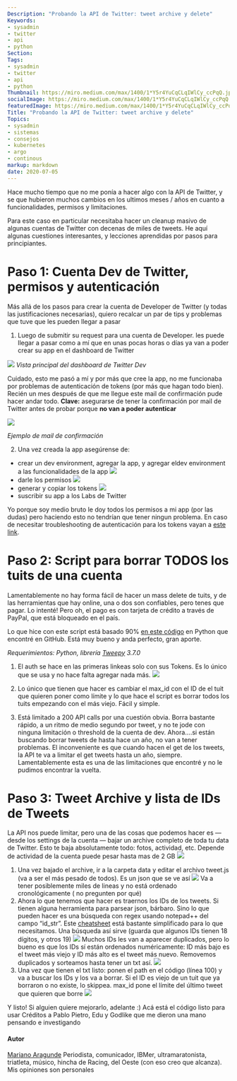 ```yaml
---
Description: "Probando la API de Twitter: tweet archive y delete"
Keywords:
- sysadmin 
- twitter
- api
- python
Section: 
Tags:
- sysadmin 
- twitter
- api
- python
Thumbnail: https://miro.medium.com/max/1400/1*Y5r4YuCqCLqIWlCy_ccPqQ.jpeg
socialImage: https://miro.medium.com/max/1400/1*Y5r4YuCqCLqIWlCy_ccPqQ.jpeg
featuredImage: https://miro.medium.com/max/1400/1*Y5r4YuCqCLqIWlCy_ccPqQ.jpeg
Title: "Probando la API de Twitter: tweet archive y delete"
Topics:
- sysadmin 
- sistemas
- consejos
- kubernetes
- argo
- continous
markup: markdown
date: 2020-07-05
---
```


Hace mucho tiempo que no me ponía a hacer algo con la API de Twitter, y se que hubieron muchos cambios en los ultimos meses / años en cuanto a funcionalidades, permisos y limitaciones.

Para este caso en particular necesitaba hacer un cleanup masivo de algunas cuentas de Twitter con decenas de miles de tweets. He aquí algunas cuestiones interesantes, y lecciones aprendidas por pasos para principiantes.

<!--more-->

# Paso 1: Cuenta Dev de Twitter, permisos y autenticación

Más allá de los pasos para crear la cuenta de Developer de Twitter (y todas las justificaciones necesarias), quiero recalcar un par de tips y problemas que tuve que les pueden llegar a pasar

1. Luego de submitir su request para una cuenta de Developer. les puede llegar a pasar como a mí que en unas pocas horas o días ya van a poder crear su app en el dashboard de Twitter

![](https://miro.medium.com/max/1400/1*Y5r4YuCqCLqIWlCy_ccPqQ.jpeg)
*Vista principal del dashboard de Twitter Dev*

Cuidado, esto me pasó a mí y por más que cree la app, no me funcionaba por problemas de autenticación de tokens (por más que hagan todo bien). Recién un mes después de que me llegue este mail de confirmación pude hacer andar todo. **Clave:** asegurarse de tener la confirmación por mail de Twitter antes de probar porque **no van a poder autenticar**

![](https://miro.medium.com/max/1400/1*JytexSnThIcgvwjzSUWQ7w.jpeg)

*Ejemplo de mail de confirmación*

2. Una vez creada la app asegúrense de:

  - crear un dev environment, agregar la app, y agregar eldev environment a las funcionalidades de la app
  ![](https://miro.medium.com/max/1400/1*YL4be7SqpYL7t_jXNOFmfA.jpeg)
  - darle los permisos
  ![](https://miro.medium.com/max/1400/1*7Oj-OPc4a3oCgISwi7WkSg.jpeg)
  - generar y copiar los tokens
  ![](https://miro.medium.com/max/1400/1*tL8LxVcFxsnjQ1JlPDlzrA.jpeg)
  - suscribir su app a los Labs de Twitter

Yo porque soy medio bruto le doy todos los permisos a mi app (por las dudas) pero haciendo esto no tendrían que tener ningun problema. En caso de necesitar troubleshooting de autenticación para los tokens vayan a [este link](https://developer.twitter.com/en/docs/labs/tweets-and-users/quick-start/get-tweets).

# Paso 2: Script para borrar TODOS los tuits de una cuenta
Lamentablemente no hay forma fácil de hacer un mass delete de tuits, y de las herramientas que hay online, una o dos son confiables, pero tenes que pagar. Lo intenté! Pero oh, el pago es con tarjeta de crédito a través de PayPal, que está bloqueado en el país.

Lo que hice con este script está basado 90% [en este código](https://github.com/ngeor/delete-old-tweets) en Python que encontré en GitHub. Está muy bueno y anda perfecto, gran aporte.

*Requerimientos: Python, librería [Tweepy](https://www.tweepy.org/) 3.7.0*

1. El auth se hace en las primeras linkeas solo con sus Tokens. Es lo único que se usa y no hace falta agregar nada más.
![](https://miro.medium.com/max/1214/1*yT_gKrhbYt-E35XmKMrUvA.png)

2. Lo único que tienen que hacer es cambiar el max_id con el ID de el tuit que quieren poner como límite y lo que hace el script es borrar todos los tuits empezando con el más viejo. Fácil y simple.

3. Está limitado a 200 API calls por una cuestión obvia. Borra bastante rápido, a un ritmo de medio segundo por tweet, y no te jode con ninguna limitación o threshold de la cuenta de dev.
Ahora….si están buscando borrar tweets de hasta hace un año, no van a tener problemas. El inconveniente es que cuando hacen el get de los tweets, la API te va a limitar el get tweets hasta un año, siempre. Lamentablemente esta es una de las limitaciones que encontré y no le pudimos encontrar la vuelta.

# Paso 3: Tweet Archive y lista de IDs de Tweets
La API nos puede limitar, pero una de las cosas que podemos hacer es — desde los settings de la cuenta — bajar un archive completo de toda tu data de Twitter. Esto te baja absolutamente todo: fotos, actividad, etc. Depende de actividad de la cuenta puede pesar hasta mas de 2 GB
![](https://miro.medium.com/max/1400/1*yzuRuTcX9xhXoQH4rcExtw.png)
1. Una vez bajado el archive, ir a la carpeta data y editar el archivo tweet.js (va a ser el más pesado de todos). Es un json que se ve así
![](https://miro.medium.com/max/1400/1*Nqkw_1O5MH2rAa1y_rPp-g.png)
Va a tener posiblemente miles de lineas y no está ordenado cronológicamente ( no pregunten por qué)
2. Ahora lo que tenemos que hacer es traernos los IDs de los tweets. Si tienen alguna herramienta para parsear json, bárbaro. Sino lo que pueden hacer es una búsqueda con regex usando notepad++ del campo “id_str”. Este [cheatsheet](https://www.launch2success.com/guide/advanced-find-and-replace-in-notepad/) está bastante simplificado para lo que necesitamos. Una búsqueda así sirve (guarda que algunos IDs tienen 18 dígitos, y otros 19)
![](https://miro.medium.com/max/1142/1*F3ambA2C_g0A4b7gIjwYuw.png)
Muchos IDs les van a aparecer duplicados, pero lo bueno es que los IDs sí están ordenados numéricamente: ID más bajo es el tweet más viejo y ID más alto es el tweet más nuevo. Removemos duplicados y sorteamos hasta tener un txt así.
![](https://miro.medium.com/max/744/1*-f816Y4PcizjYjPTeLD4xg.png)
3. Una vez que tienen el txt listo: ponen el path en el código (línea 100) y va a buscar los IDs y los va a borrar. Si el ID es viejo de un tuit que ya borraron o no existe, lo skippea.
max_id pone el límite del último tweet que quieren que borre
![](https://miro.medium.com/max/1400/1*BBuNwURXWEhS-oSWkeu9gg.png)

Y listo! Si alguien quiere mejorarlo, adelante :) Acá está el código listo para usar
Créditos a Pablo Pietro, Edu y Godlike que me dieron una mano pensando e investigando

#### Autor
[Mariano Aragunde](https://medium.com/@aragunde) Periodista, comunicador, IBMer, ultramaratonista, triatleta, músico, hincha de Racing, del Oeste (con eso creo que alcanza). Mis opiniones son personales